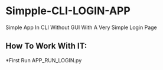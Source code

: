 # Simpple-CLI-LOGIN-APP
Simple App In CLI Without GUI With A  Very Simple Login Page



## How To Work With IT:
  *First Run APP_RUN_LOGIN.py
